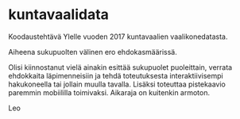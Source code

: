 # kuntavaalidata
Koodaustehtävä Ylelle vuoden 2017 kuntavaalien vaalikonedatasta.

Aiheena sukupuolten välinen ero ehdokasmäärissä.

Olisi kiinnostanut vielä ainakin esittää sukupuolet puoleittain, verrata ehdokkaita läpimenneisiin ja tehdä toteutuksesta interaktiivisempi hakukoneella tai jollain muulla tavalla. Lisäksi toteuttaa pistekaavio paremmin mobiililla toimivaksi. Aikaraja on kuitenkin armoton.

Leo
